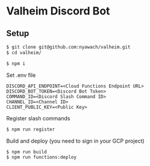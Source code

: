 # Valheim Discord Bot

## Setup

```bash
$ git clone git@github.com:nyawach/valheim.git
$ cd valheim/
```

```bash
$ npm i
```

Set .env file

```
DISCORD_API_ENDPOINT=<Cloud Functions Endpoint URL>
DISCORD_BOT_TOKEN=<Discord Bot Token>
COMMAND_ID=<Discord Slash Command ID>
CHANNEL_ID=<Channel ID>
CLIENT_PUBLIC_KEY=<Public Key>
```

Register slash commands

```bash
$ npm run register
```

Build and deploy (you need to sign in your GCP project)

```bash
$ npm run build
$ npm run functions:deploy
```
